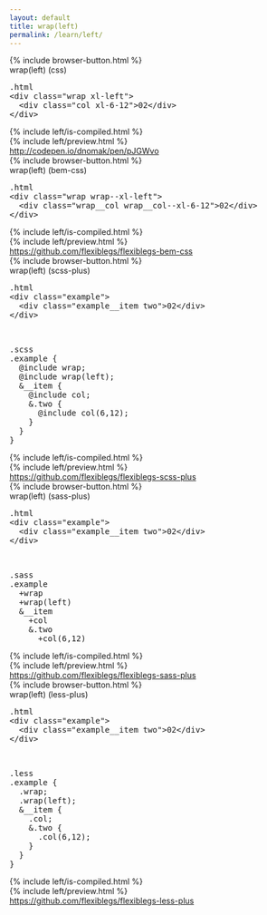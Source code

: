 ```yaml
---
layout: default
title: wrap(left)
permalink: /learn/left/
---
```


<div id="css">
  <div class="dn-browser">
    <div class="dn-browser-header">
      {% include browser-button.html %}
      <div class="dn-style--title">wrap(<span>left</span>) (css)</div>
      <a href="/" class="dn-logo"><img src="/img/flexiblegs-logo-white.png" alt=""></a>
    </div>
    <div class="dn-browser-body">
      <div class="dn-browser-body__pre">
        <pre class="is-not-compiled"><div class="dn-tag dn-tag--gray dn-tag--top dn-tag--button"><i class="fa fa-magic fa-lg"></i></div><div class="dn-tag dn-tag--gray dn-tag--bottom">.html</div><!--
          -->&lt;div class="wrap <span>xl-left</span>"&gt;<br/><!--
          -->  &lt;div class="col xl-6-12"&gt;02&lt;/div&gt;<br/><!--
          -->&lt;/div&gt;<!--
        --></pre>
        {% include left/is-compiled.html %}
      </div>
      {% include left/preview.html %}
      <div class="dn-browser-footer">
        <div class="wrap xl-gutter-24 xl-outside-24 xl-center xl-auto">
          <div class="col">
            <a href="http://codepen.io/dnomak/pen/pJGWvo?editors=110" class="dn-button dn-button--link">http://codepen.io/dnomak/pen/pJGWvo</a>
          </div>
        </div>
      </div>
    </div>
  </div>
</div>

<div id="bem-css">
  <div class="dn-browser">
    <div class="dn-browser-header">
      {% include browser-button.html %}
      <div class="dn-style--title">wrap(<span>left</span>) (bem-css)</div>
      <a href="/" class="dn-logo"><img src="/img/flexiblegs-logo-white.png" alt=""></a>
    </div>
    <div class="dn-browser-body">
      <div class="dn-browser-body__pre">
        <pre class="is-not-compiled"><div class="dn-tag dn-tag--gray dn-tag--top dn-tag--button"><i class="fa fa-magic fa-lg"></i></div><div class="dn-tag dn-tag--gray dn-tag--bottom">.html</div><!--
          -->&lt;div class="wrap <span>wrap--xl-left</span>"&gt;<br/><!--
          -->  &lt;div class="wrap__col wrap__col--xl-6-12"&gt;02&lt;/div&gt;<br/><!--
          -->&lt;/div&gt;<!--
        --></pre>
        {% include left/is-compiled.html %}
      </div>
      {% include left/preview.html %}
      <div class="dn-browser-footer">
        <div class="wrap xl-gutter-24 xl-outside-24 xl-center xl-auto">
          <div class="col">
            <a href="https://github.com/flexiblegs/flexiblegs-bem-css" class="dn-button dn-button--link">https://github.com/flexiblegs/flexiblegs-bem-css</a>
          </div>
        </div>
      </div>
    </div>
  </div>
</div>

<div id="scss-plus">
  <div class="dn-browser">
    <div class="dn-browser-header">
      {% include browser-button.html %}
      <div class="dn-style--title">wrap(<span>left</span>) (scss-plus)</div>
      <a href="/" class="dn-logo"><img src="/img/flexiblegs-logo-white.png" alt=""></a>
    </div>
    <div class="dn-browser-body">
      <div class="dn-browser-body__pre">
        <div class="wrap xl-top xl-gutter-24 xl-2 lg-1">
          <div class="col">
            <pre><div class="dn-tag dn-tag--gray dn-tag--bottom">.html</div><!--
              -->&lt;div class="example"&gt;<br/><!--
              -->  &lt;div class="example__item two"&gt;02&lt;/div&gt;<br/><!--
              -->&lt;/div&gt;<!--
            --></pre>
            <br class="xl-hidden lg-not-hidden" />
          </div>
          <div class="col">
            <pre class="is-not-compiled"><div class="dn-tag dn-tag--gray dn-tag--top dn-tag--button"><i class="fa fa-magic fa-lg"></i></div><div class="dn-tag dn-tag--gray dn-tag--bottom">.scss</div><!--
              -->.example {<br/><!--
              -->  @include wrap;<br/><!--
              -->  @include <span>wrap(left)</span>;<br/><!--
              -->  &__item {<br/><!--
              -->    @include col;<br/><!--
              -->    &.two {<br/><!--
              -->      @include col(6,12);<br/><!--
              -->    }<br/><!--
              -->  }<br/><!--
              -->}<!--
            --></pre>
            {% include left/is-compiled.html %}
          </div>
        </div>
      </div>
      {% include left/preview.html %}
      <div class="dn-browser-footer">
        <div class="wrap xl-gutter-24 xl-outside-24 xl-center xl-auto">
          <div class="col">
            <a href="https://github.com/flexiblegs/flexiblegs-scss-plus" class="dn-button dn-button--link">https://github.com/flexiblegs/flexiblegs-scss-plus</a>
          </div>
        </div>
      </div>
    </div>
  </div>
</div>

<div id="sass-plus">
  <div class="dn-browser">
    <div class="dn-browser-header">
      {% include browser-button.html %}
      <div class="dn-style--title">wrap(<span>left</span>) (sass-plus)</div>
      <a href="/" class="dn-logo"><img src="/img/flexiblegs-logo-white.png" alt=""></a>
    </div>
    <div class="dn-browser-body">
      <div class="dn-browser-body__pre">
        <div class="wrap xl-top xl-gutter-24 xl-2 lg-1">
          <div class="col">
            <pre><div class="dn-tag dn-tag--gray dn-tag--bottom">.html</div><!--
              -->&lt;div class="example"&gt;<br/><!--
              -->  &lt;div class="example__item two"&gt;02&lt;/div&gt;<br/><!--
              -->&lt;/div&gt;<!--
            --></pre>
            <br class="xl-hidden lg-not-hidden" />
          </div>
          <div class="col">
            <pre class="is-not-compiled"><div class="dn-tag dn-tag--gray dn-tag--top dn-tag--button"><i class="fa fa-magic fa-lg"></i></div><div class="dn-tag dn-tag--gray dn-tag--bottom">.sass</div><!--
              -->.example<br/><!--
              -->  +wrap<br/><!--
              -->  +<span>wrap(left)</span><br/><!--
              -->  &__item<br/><!--
              -->    +col<br/><!--
              -->    &.two<br/><!--
              -->      +col(6,12)<!--
            --></pre>
            {% include left/is-compiled.html %}
          </div>
        </div>
      </div>
      {% include left/preview.html %}
      <div class="dn-browser-footer">
        <div class="wrap xl-gutter-24 xl-outside-24 xl-center xl-auto">
          <div class="col">
            <a href="https://github.com/flexiblegs/flexiblegs-sass-plus" class="dn-button dn-button--link">https://github.com/flexiblegs/flexiblegs-sass-plus</a>
          </div>
        </div>
      </div>
    </div>
  </div>
</div>

<div id="less-plus">
  <div class="dn-browser">
    <div class="dn-browser-header">
      {% include browser-button.html %}
      <div class="dn-style--title">wrap(<span>left</span>) (less-plus)</div>
      <a href="/" class="dn-logo"><img src="/img/flexiblegs-logo-white.png" alt=""></a>
    </div>
    <div class="dn-browser-body">
      <div class="dn-browser-body__pre">
        <div class="wrap xl-top xl-gutter-24 xl-2 lg-1">
          <div class="col">
            <pre><div class="dn-tag dn-tag--gray dn-tag--bottom">.html</div><!--
              -->&lt;div class="example"&gt;<br/><!--
              -->  &lt;div class="example__item two"&gt;02&lt;/div&gt;<br/><!--
              -->&lt;/div&gt;<!--
            --></pre>
            <br class="xl-hidden lg-not-hidden" />
          </div>
          <div class="col">
            <pre class="is-not-compiled"><div class="dn-tag dn-tag--gray dn-tag--top dn-tag--button"><i class="fa fa-magic fa-lg"></i></div><div class="dn-tag dn-tag--gray dn-tag--bottom">.less</div><!--
              -->.example {<br/><!--
              -->  .wrap;<br/><!--
              -->  .<span>wrap(left)</span>;<br/><!--
              -->  &__item {<br/><!--
              -->    .col;<br/><!--
              -->    &.two {<br/><!--
              -->      .col(6,12);<br/><!--
              -->    }<br/><!--
              -->  }<br/><!--
              -->}<!--
            --></pre>
            {% include left/is-compiled.html %}
          </div>
        </div>
      </div>
      {% include left/preview.html %}
      <div class="dn-browser-footer">
        <div class="wrap xl-gutter-24 xl-outside-24 xl-center xl-auto">
          <div class="col">
            <a href="https://github.com/flexiblegs/flexiblegs-less-plus" class="dn-button dn-button--link">https://github.com/flexiblegs/flexiblegs-less-plus</a>
          </div>
        </div>
      </div>
    </div>
  </div>
</div>
